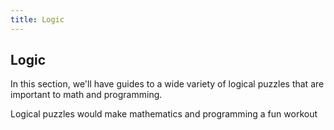 ```yaml
---
title: Logic
---
```

## Logic

In this section, we'll have guides to a wide variety of logical puzzles that are important to math and programming.

Logical puzzles would make mathematics and programming a fun workout


